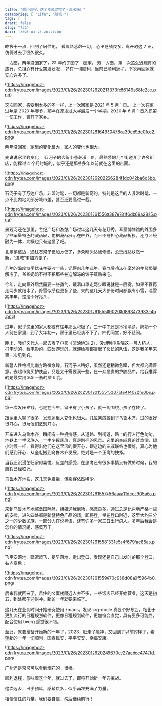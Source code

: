 ```yaml
---
title: "顺利返程，这个年就过完了（流水账）"
categories: [ "Life", "随笔 "]
tags: [  ]
draft: false
slug: "731"
date: "2023-01-26 20:26:00"
---
```


昨夜十一点，回到了居住地，
看着熟悉的一切，
心里感触良多，离开的这 7 天，仿佛过去了很久很久。

一方面，两年没回家了，23 年终于回了一趟家，
另一方面，第一次这么远距离的旅行，总担心有什么突发状况，
好在一切顺利，当前已顺利返程，下次再回家就安心许多了。

!(https://imagehost-cdn.frytea.com/images/2023/01/26/2023012620213373fc86149a68fc2ee.png)

这次回家，感受到太多的不一样，上一次回家是 2021 年 5 月 1 日。
上一次在家过年是 2020 年春节，那年在家度过大学最后一个学期，2020 年 6 月 1 日入职第一份工作，离开了家乡。

!(https://imagehost-cdn.frytea.com/images/2023/01/26/20230126164930478ca39ed9de0fec2.png)

两年没回家，家里的变化很大，家人的变化也很大。

先说说家里的变化，
石河子的大街小巷装潢一新，最熟悉的几个街道开了许多新店，能撑过 4 个月封城的，似乎还是那些多年以前就在这里的店面。

!(https://imagehost-cdn.frytea.com/images/2023/01/26/20230126202266284f1dc042ba6d6bb.png)

石河子有了万达广场，非常时髦，一切都是新奇的，特别是这里的人非常时髦，一点不比内地大部分城市差，甚至还要高过一截。

!(https://imagehost-cdn.frytea.com/images/2023/01/26/2023012615569387e781f6db69a2825.png)

景观河还在那里，世纪广场和游憩广场过年这几天有花灯秀，军垦博物馆的外围多了些军垦特色的藏品展，能把藏品展示在户外，而且不用担心藏品折损，还与环境融为一体，大概也只有这里了吧。

北泉镇这边，通往石河子更加方便了，多条断头路被修通，公交线路焕然一新，“进城”更加方便了。

几年的温度似乎比往年要冷一些，记得前几年过年，春节后冷冻在室外的年货都要解冻了，爷爷奶奶不得不把那些被迫解冻的饺子蒸熟来吃。

今年，走向室外居然需要一些勇气，戴着口罩走两步眼镜就是一层雾，如果不管再走两步就结冰了。降雪似乎也更多了些，来的这几天大部份时间都飘有小雪，瑞雪兆丰年，这是个好兆头。

!(https://imagehost-cdn.frytea.com/images/2023/01/26/202301261555090208d893473933e4b.png)

过年，似乎这里的家人都没有往年那么积极了，三十中午还是冷冷清清，奶奶一个人待在家里。到了大年初一，房子里已经装不下了，四代同堂，好不热闹。

晚上，我们这代人一起去看了电影《流浪地球 2》，没想到电影院这一层人挤人，打电动的、看电影的、四处游玩的，就连检票都排起了长长的队伍，这是我多年来第一次见到的。

新疆人性格相比南方略微急躁，石河子人稍好，虽然还是稍微急躁，但大都充满善意。去超市购买护肤品，只是太干需要润一些，在一众昂贵的护肤品中，给我推荐的是最实用 9.9 一瓶的维 E 乳。

!(https://imagehost-cdn.frytea.com/images/2023/01/26/20230126155515367bfa4f4622fe6ba.png)

第一次发压岁钱，也是在今年，家里有了小孩子，就一切围绕小孩子在转了。

跟家里人聊了很多，发现家里人变化也很大。几位亲戚搬到了乌鲁木齐，过的很好很开心，很为他们感到开心。

开车进入乌鲁木齐，瞬间有一种拥挤感，从道路、到街道，路上的行人行色匆匆，地铁上一半汉族人，一半少数民族，真是别样的风景。这里的亲戚真的好热情，跟小时候一样，看得出他们在这里活的很开心，跟这边的亲戚联络也很好，真心为他们感到开心，从奎屯搬到乌鲁木齐发展，绝对是一个正确的抉择。

当我还沉浸在归家的喜悦、反差的感受，在思考还有很多事情没有做的时候，我的航程已经临近。

乌鲁木齐地铁，这几天免费坐，但乘客依然稀少。

!(https://imagehost-cdn.frytea.com/images/2023/01/26/202301261557456aaaa11dcce905a6a.png)

来到乌鲁木齐地窝堡国际场，姐姐送我到场，感慨良多。通过总是比内地严格一些的安检，进入四处都是新疆特色产品的场，即将登，坐在登口附近，这里大约三分之一的少数民族，一部分人在说粤语，还有许多一家三口出行的人。多年后我会是怎样的情况呢，感慨万千。

!(https://imagehost-cdn.frytea.com/images/2023/01/26/2023012615581331e5a4f679fac85ab.png)

飞平安落地，延迟起飞，提早落地，走出登口，发现还是自己出发时的那个登口，有点意思：

!(https://imagehost-cdn.frytea.com/images/2023/01/26/202301261559670c986d08a0f5964b0.png)

后来我就回来了，居住的公寓楼附近人并不多，一些饭店已经开始营业，这天是初五，到处都在迎财神。新的一年就要来临了。

这几天在业余时间开始研究使用 Emacs，发现 org-mode 真是个好东西，相比于更加流行的日程规划软件，更像日程规划软件，更加符合直觉，具有更多可能性，配合使用 beorg 感觉很不错。

至此，就要准备开始新的一年了，2023，赶走了瘟神，又回到了以前的样子，希望新的一年一切顺利，国泰民安，平平安安，幸福安康。

!(https://imagehost-cdn.frytea.com/images/2023/01/26/2023012620249670ee27acdcc4747fd.png)

广州还是常常可以看到烟花的，很棒。

顺利返程，意味着这个年，就过去了，即将开始新一年的挑战。

这次返乡，出乎预料，感触良多，似乎再次充满了力量。

相信信任的力量，我们要自信，然后继续前行！

